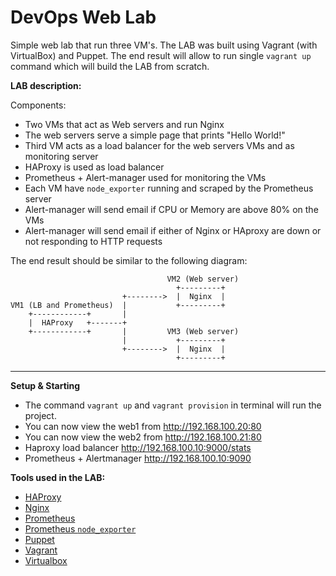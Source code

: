 # DevOps Web Lab
Simple web lab that run three VM's. The LAB was built using Vagrant (with VirtualBox) and Puppet.
The end result will allow to run single `vagrant up` command which will build the LAB from scratch.

**LAB description:**

Components:

- Two VMs that act as Web servers and run Nginx
- The web servers serve a simple page that prints "Hello World!"
- Third VM acts as a load balancer for the web servers VMs and as monitoring server
- HAProxy is used as load balancer
- Prometheus + Alert-manager used for monitoring the VMs
- Each VM have `node_exporter` running and scraped by the Prometheus server
- Alert-manager will send email if CPU or Memory are above 80% on the VMs
- Alert-manager will send email if either of Nginx or HAproxy are down or not responding to HTTP requests

The end result should be similar to the following diagram:

```text
                                   VM2 (Web server)
                                     +---------+
                         +-------->  |  Nginx  |
VM1 (LB and Prometheus)  |           +---------+
    +------------+       |
    |  HAProxy   +-------+
    +------------+       |         VM3 (Web server)
                         |           +---------+
                         +-------->  |  Nginx  |
                                     +---------+
```

---

 **Setup & Starting**

- The command `vagrant up` and `vagrant provision` in terminal will run the project.
- You can now view the web1 from <http://192.168.100.20:80> 
- You can now view the web2 from <http://192.168.100.21:80> 
- Haproxy load balancer <http://192.168.100.10:9000/stats>
- Prometheus + Alertmanager <http://192.168.100.10:9090>

**Tools used in the LAB:**

- [HAProxy](http://haproxy.1wt.eu)
- [Nginx](http://nginx.org/en/download.html)
- [Prometheus](https://prometheus.io)
- [Prometheus `node_exporter`](https://github.com/prometheus/node_exporter)
- [Puppet](http://puppetlabs.com/puppet/puppet-open-source)
- [Vagrant](http://www.vagrantup.com)
- [Virtualbox](https://www.virtualbox.org)
